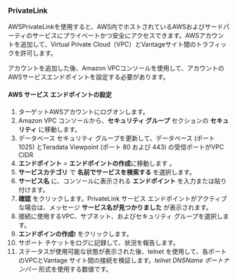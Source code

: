 ### PrivateLink

AWSPrivateLinkを使用すると、AWS内でホストされているAWSおよびサードパーティのサービスにプライベートかつ安全にアクセスできます。AWSアカウントを追加して、Virtual
Private Cloud（VPC）とVantageサイト間のトラフィックを許可します。

アカウントを追加した後、Amazon
VPCコンソールを使用して、アカウントのAWSサービスエンドポイントを設定する必要があります。

#### AWS サービス エンドポイントの設定

1.  ターゲットAWSアカウントにログオンします。
2.  Amazon VPC コンソールから、**セキュリティ グループ** セクションの
    **セキュリティ** に移動します。
3.  データベース セキュリティ グループを更新して、データベース
    (ポート 1025) とTeradata Viewpoint (ポート 80 および 443)
    の受信ポートがVPC CIDR
4.  **エンドポイント** \> **エンドポイントの作成**に移動します 。
5.  **サービスカテゴリ** で **名前でサービスを検索する** を選択します。
6.  **サービス名** に、コンソールに表示される **エンドポイント**
    を入力または貼り付けます。
7.  **確認** をクリックします。PrivateLink サービス
    エンドポイントがアクティブな場合は、メッセージ
    **サービス名が見つかりました** が表示されます。
8.  接続に使用するVPC、サブネット、およびセキュリティ
    グループを選択します。
9.  **エンドポインの作成**t をクリックします。
10. サポート チケットをログに記録して、状況を報告します。
11. ステータスが使用可能な状態が表示された後、telnet
    を使用して、各ポートのVPCとVantage
    サイト間の接続を検証します。*telnet DNSName ポートナンバー*
    形式を使用する数値です。
